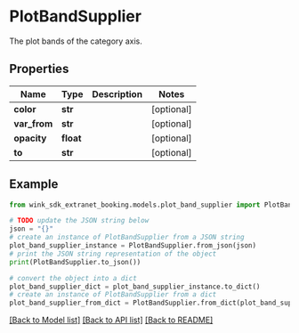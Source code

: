 # PlotBandSupplier

The plot bands of the category axis.

## Properties

Name | Type | Description | Notes
------------ | ------------- | ------------- | -------------
**color** | **str** |  | [optional] 
**var_from** | **str** |  | [optional] 
**opacity** | **float** |  | [optional] 
**to** | **str** |  | [optional] 

## Example

```python
from wink_sdk_extranet_booking.models.plot_band_supplier import PlotBandSupplier

# TODO update the JSON string below
json = "{}"
# create an instance of PlotBandSupplier from a JSON string
plot_band_supplier_instance = PlotBandSupplier.from_json(json)
# print the JSON string representation of the object
print(PlotBandSupplier.to_json())

# convert the object into a dict
plot_band_supplier_dict = plot_band_supplier_instance.to_dict()
# create an instance of PlotBandSupplier from a dict
plot_band_supplier_from_dict = PlotBandSupplier.from_dict(plot_band_supplier_dict)
```
[[Back to Model list]](../README.md#documentation-for-models) [[Back to API list]](../README.md#documentation-for-api-endpoints) [[Back to README]](../README.md)


